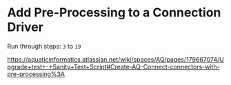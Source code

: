 ﻿# Add Pre-Processing to a Connection Driver

Run through steps: `3` to `19`

https://aquaticinformatics.atlassian.net/wiki/spaces/AQ/pages/179667074/Upgrade+test+-+Sanity+Test+Script#Create-AQ-Connect-connectors-with-pre-processing%3A